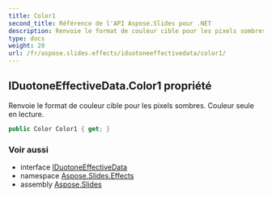 ```yaml
---
title: Color1
second_title: Référence de l'API Aspose.Slides pour .NET
description: Renvoie le format de couleur cible pour les pixels sombres. Couleur seule en lecture.
type: docs
weight: 20
url: /fr/aspose.slides.effects/iduotoneeffectivedata/color1/
---
```


## IDuotoneEffectiveData.Color1 propriété

Renvoie le format de couleur cible pour les pixels sombres. Couleur seule en lecture.

```csharp
public Color Color1 { get; }
```

### Voir aussi

* interface [IDuotoneEffectiveData](../../iduotoneeffectivedata)
* namespace [Aspose.Slides.Effects](../../iduotoneeffectivedata)
* assembly [Aspose.Slides](../../../)

<!-- NE PAS ÉDITER : généré par xmldocmd pour Aspose.Slides.dll -->